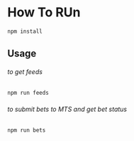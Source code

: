 # How To RUn

```bash
npm install
```

## Usage

###### to get feeds
```bash
npm run feeds

```

###### to submit bets to MTS and get bet status
```bash
npm run bets

```
